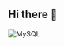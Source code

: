 ## Hi there 👋

![MySQL](https://img.shields.io/badge/mysql-4479A1.svg?style=for-the-badge&logo=mysql&logoColor=white)

<!--
**MinhyeokChoco/MinhyeokChoco** is a ✨ _special_ ✨ repository because its `README.md` (this file) appears on your GitHub profile.

Here are some ideas to get you started:

- 🔭 I’m currently working on ...
- 🌱 I’m currently learning ...
- 👯 I’m looking to collaborate on ...
- 🤔 I’m looking for help with ...
- 💬 Ask me about ...
- 📫 How to reach me: ...
- 😄 Pronouns: ...
- ⚡ Fun fact: ...
-->
